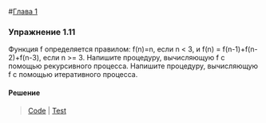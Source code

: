 #[Глава 1](../index.md#Глава-1-Построение-абстракций-с-помощью-процедур)

### Упражнение 1.11
Функция f определяется правилом: f(n)=n, если n < 3, и f(n) = f(n-1)+f(n-2)+f(n-3), если n >= 3. Напишите процедуру, вычисляющую f с помощью рекурсивного процесса. Напишите процедуру, вычисляющую f с помощью итеративного процесса. 

#### Решение
> [Code](../../src/chapter1/1.11.rkt) | [Test](../../test/chapter1/test-1.11.rkt)


